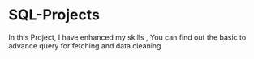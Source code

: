 # SQL-Projects

In this Project, I have enhanced my skills , You can find out the basic to advance query for fetching and data cleaning 
